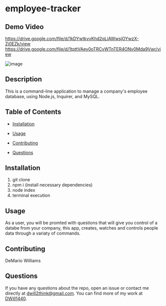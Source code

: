 # employee-tracker

## Demo Video
https://drive.google.com/file/d/1kDYwtkvvKhd2qLiAWwsjOYwzX-Zj0EZk/view
https://drive.google.com/file/d/1tpttVAey0oTRCvWTnTER4ONv0Mda9Vwr/view

![image](https://user-images.githubusercontent.com/64138572/98487136-18131d80-21e7-11eb-8295-0ccbf13be573.png)


## Description

This is a command-line application to manage a company's employee database, using Node.js, Inquirer, and MySQL.

## Table of Contents 

* [Installation](#installation)

* [Usage](#usage)

* [Contributing](#contributing)

* [Questions](#questions)

## Installation

1. git clone
2. npm i (install necessary dependencies)
3. node index
4. terminal execution

## Usage

As a user, you will be promted with questions that will give you control of a databe from your company, this app, creates, watches and controls people data through a variaty of commands.

## Contributing

DeMario Williams

## Questions

If you have any questions about the repo, open an issue or contact me directly at dwill2think@gmail.com. You can find more of my work at [DWill1440](https://github.com/DWill1440/).

